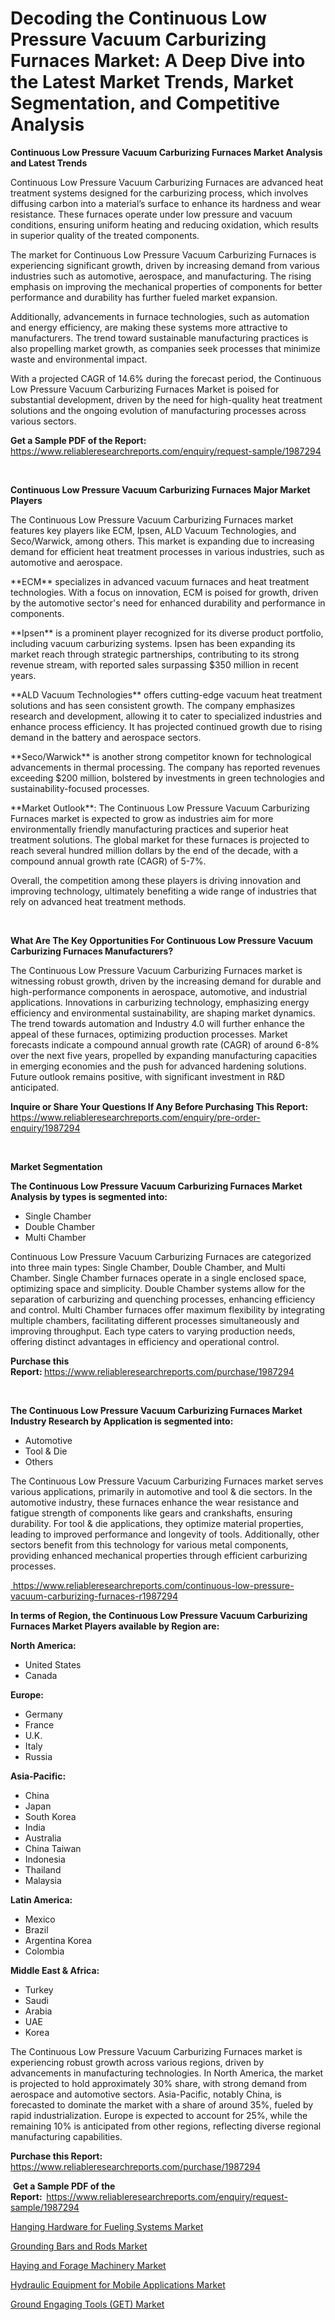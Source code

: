 <p><h1>Decoding the Continuous Low Pressure Vacuum Carburizing Furnaces Market: A Deep Dive into the Latest Market Trends, Market Segmentation, and Competitive Analysis</h1></p><p><strong>Continuous Low Pressure Vacuum Carburizing Furnaces Market Analysis and Latest Trends</strong></p>
<p><p>Continuous Low Pressure Vacuum Carburizing Furnaces are advanced heat treatment systems designed for the carburizing process, which involves diffusing carbon into a material’s surface to enhance its hardness and wear resistance. These furnaces operate under low pressure and vacuum conditions, ensuring uniform heating and reducing oxidation, which results in superior quality of the treated components.</p><p>The market for Continuous Low Pressure Vacuum Carburizing Furnaces is experiencing significant growth, driven by increasing demand from various industries such as automotive, aerospace, and manufacturing. The rising emphasis on improving the mechanical properties of components for better performance and durability has further fueled market expansion. </p><p>Additionally, advancements in furnace technologies, such as automation and energy efficiency, are making these systems more attractive to manufacturers. The trend toward sustainable manufacturing practices is also propelling market growth, as companies seek processes that minimize waste and environmental impact. </p><p>With a projected CAGR of 14.6% during the forecast period, the Continuous Low Pressure Vacuum Carburizing Furnaces Market is poised for substantial development, driven by the need for high-quality heat treatment solutions and the ongoing evolution of manufacturing processes across various sectors.</p></p>
<p><strong>Get a Sample PDF of the Report:&nbsp;</strong> <a href="https://www.reliableresearchreports.com/enquiry/request-sample/1987294?utm_campaign=13&utm_medium=2&utm_source=Github&utm_content=ia&utm_term=02032025&utm_id=continuous-low-pressure-vacuum-carburizing-furnaces">https://www.reliableresearchreports.com/enquiry/request-sample/1987294</a></p>
<p>&nbsp;</p>
<p><strong>Continuous Low Pressure Vacuum Carburizing Furnaces Major Market Players</strong></p>
<p><p>The Continuous Low Pressure Vacuum Carburizing Furnaces market features key players like ECM, Ipsen, ALD Vacuum Technologies, and Seco/Warwick, among others. This market is expanding due to increasing demand for efficient heat treatment processes in various industries, such as automotive and aerospace.</p><p>**ECM** specializes in advanced vacuum furnaces and heat treatment technologies. With a focus on innovation, ECM is poised for growth, driven by the automotive sector's need for enhanced durability and performance in components.</p><p>**Ipsen** is a prominent player recognized for its diverse product portfolio, including vacuum carburizing systems. Ipsen has been expanding its market reach through strategic partnerships, contributing to its strong revenue stream, with reported sales surpassing $350 million in recent years.</p><p>**ALD Vacuum Technologies** offers cutting-edge vacuum heat treatment solutions and has seen consistent growth. The company emphasizes research and development, allowing it to cater to specialized industries and enhance process efficiency. It has projected continued growth due to rising demand in the battery and aerospace sectors.</p><p>**Seco/Warwick** is another strong competitor known for technological advancements in thermal processing. The company has reported revenues exceeding $200 million, bolstered by investments in green technologies and sustainability-focused processes.</p><p>**Market Outlook**: The Continuous Low Pressure Vacuum Carburizing Furnaces market is expected to grow as industries aim for more environmentally friendly manufacturing practices and superior heat treatment solutions. The global market for these furnaces is projected to reach several hundred million dollars by the end of the decade, with a compound annual growth rate (CAGR) of 5-7%.</p><p>Overall, the competition among these players is driving innovation and improving technology, ultimately benefiting a wide range of industries that rely on advanced heat treatment methods.</p></p>
<p>&nbsp;</p>
<p><strong>What Are The Key Opportunities For Continuous Low Pressure Vacuum Carburizing Furnaces Manufacturers?</strong></p>
<p><p>The Continuous Low Pressure Vacuum Carburizing Furnaces market is witnessing robust growth, driven by the increasing demand for durable and high-performance components in aerospace, automotive, and industrial applications. Innovations in carburizing technology, emphasizing energy efficiency and environmental sustainability, are shaping market dynamics. The trend towards automation and Industry 4.0 will further enhance the appeal of these furnaces, optimizing production processes. Market forecasts indicate a compound annual growth rate (CAGR) of around 6-8% over the next five years, propelled by expanding manufacturing capacities in emerging economies and the push for advanced hardening solutions. Future outlook remains positive, with significant investment in R&D anticipated.</p></p>
<p><strong>Inquire or Share Your Questions If Any Before Purchasing This Report:</strong> <a href="https://www.reliableresearchreports.com/enquiry/pre-order-enquiry/1987294?utm_campaign=13&utm_medium=2&utm_source=Github&utm_content=ia&utm_term=02032025&utm_id=continuous-low-pressure-vacuum-carburizing-furnaces">https://www.reliableresearchreports.com/enquiry/pre-order-enquiry/1987294</a></p>
<p>&nbsp;</p>
<p><strong>Market Segmentation</strong></p>
<p><strong>The Continuous Low Pressure Vacuum Carburizing Furnaces Market Analysis by types is segmented into:</strong></p>
<p><ul><li>Single Chamber</li><li>Double Chamber</li><li>Multi Chamber</li></ul></p>
<p><p>Continuous Low Pressure Vacuum Carburizing Furnaces are categorized into three main types: Single Chamber, Double Chamber, and Multi Chamber. Single Chamber furnaces operate in a single enclosed space, optimizing space and simplicity. Double Chamber systems allow for the separation of carburizing and quenching processes, enhancing efficiency and control. Multi Chamber furnaces offer maximum flexibility by integrating multiple chambers, facilitating different processes simultaneously and improving throughput. Each type caters to varying production needs, offering distinct advantages in efficiency and operational control.</p></p>
<p><strong>Purchase this Report:&nbsp;</strong><a href="https://www.reliableresearchreports.com/purchase/1987294?utm_campaign=13&utm_medium=2&utm_source=Github&utm_content=ia&utm_term=02032025&utm_id=continuous-low-pressure-vacuum-carburizing-furnaces">https://www.reliableresearchreports.com/purchase/1987294</a></p>
<p>&nbsp;</p>
<p><strong>The Continuous Low Pressure Vacuum Carburizing Furnaces Market Industry Research by Application is segmented into:</strong></p>
<p><ul><li>Automotive</li><li>Tool & Die</li><li>Others</li></ul></p>
<p><p>The Continuous Low Pressure Vacuum Carburizing Furnaces market serves various applications, primarily in automotive and tool & die sectors. In the automotive industry, these furnaces enhance the wear resistance and fatigue strength of components like gears and crankshafts, ensuring durability. For tool & die applications, they optimize material properties, leading to improved performance and longevity of tools. Additionally, other sectors benefit from this technology for various metal components, providing enhanced mechanical properties through efficient carburizing processes.</p></p>
<p><a href="https://www.reliableresearchreports.com/continuous-low-pressure-vacuum-carburizing-furnaces-r1987294?utm_campaign=13&utm_medium=2&utm_source=Github&utm_content=ia&utm_term=02032025&utm_id=continuous-low-pressure-vacuum-carburizing-furnaces">&nbsp;https://www.reliableresearchreports.com/continuous-low-pressure-vacuum-carburizing-furnaces-r1987294</a></p>
<p><strong>In terms of Region, the Continuous Low Pressure Vacuum Carburizing Furnaces Market Players available by Region are:</strong></p>
<p>
    <p> <strong> North America: </strong>
        <ul>
            <li>United States</li>
            <li>Canada</li>
        </ul>
        </p> 
    <p> <strong> Europe: </strong>
        <ul>
            <li>Germany</li>
            <li>France</li>
            <li>U.K.</li>
            <li>Italy</li>
            <li>Russia</li>
        </ul>
        </p> 
    <p> <strong> Asia-Pacific: </strong>
        <ul>
            <li>China</li>
            <li>Japan</li>
            <li>South Korea</li>
            <li>India</li>
            <li>Australia</li>
            <li>China Taiwan</li>
            <li>Indonesia</li>
            <li>Thailand</li>
            <li>Malaysia</li>
        </ul>
        </p> 
    <p> <strong> Latin America: </strong>
        <ul>
            <li>Mexico</li>
            <li>Brazil</li>
            <li>Argentina Korea</li>
            <li>Colombia</li>
        </ul>
        </p> 
    <p> <strong> Middle East & Africa: </strong>
        <ul>
            <li>Turkey</li>
            <li>Saudi</li>
            <li>Arabia</li>
            <li>UAE</li>
            <li>Korea</li>
        </ul>
    </p>
    </p>
<p><p>The Continuous Low Pressure Vacuum Carburizing Furnaces market is experiencing robust growth across various regions, driven by advancements in manufacturing technologies. In North America, the market is projected to hold approximately 30% share, with strong demand from aerospace and automotive sectors. Asia-Pacific, notably China, is forecasted to dominate the market with a share of around 35%, fueled by rapid industrialization. Europe is expected to account for 25%, while the remaining 10% is anticipated from other regions, reflecting diverse regional manufacturing capabilities.</p></p>
<p><strong>Purchase this Report: </strong><a href="https://www.reliableresearchreports.com/purchase/1987294?utm_campaign=13&utm_medium=2&utm_source=Github&utm_content=ia&utm_term=02032025&utm_id=continuous-low-pressure-vacuum-carburizing-furnaces">https://www.reliableresearchreports.com/purchase/1987294</a></p>
<p>&nbsp;<strong>Get a Sample PDF of the Report:&nbsp;&nbsp;</strong><a href="https://www.reliableresearchreports.com/enquiry/request-sample/1987294?utm_campaign=13&utm_medium=2&utm_source=Github&utm_content=ia&utm_term=02032025&utm_id=continuous-low-pressure-vacuum-carburizing-furnaces">https://www.reliableresearchreports.com/enquiry/request-sample/1987294</a></p>
<p><strong></strong></p>
<p><p><a href="https://github.com/felishtimoti/Market-Research-Report-List-1/blob/main/hanging-hardware-for-fueling-systems-market.md?utm_campaign=13&utm_medium=2&utm_source=Github&utm_content=ia&utm_term=02032025&utm_id=continuous-low-pressure-vacuum-carburizing-furnaces">Hanging Hardware for Fueling Systems Market</a></p><p><a href="https://github.com/muhjanaidu/Market-Research-Report-List-1/blob/main/grounding-bars-and-rods-market.md?utm_campaign=13&utm_medium=2&utm_source=Github&utm_content=ia&utm_term=02032025&utm_id=continuous-low-pressure-vacuum-carburizing-furnaces">Grounding Bars and Rods Market</a></p><p><a href="https://github.com/lestymbango/Market-Research-Report-List-1/blob/main/haying-and-forage-machinery-market.md?utm_campaign=13&utm_medium=2&utm_source=Github&utm_content=ia&utm_term=02032025&utm_id=continuous-low-pressure-vacuum-carburizing-furnaces">Haying and Forage Machinery Market</a></p><p><a href="https://github.com/peggiputra7o/Market-Research-Report-List-1/blob/main/hydraulic-equipment-for-mobile-applications-market.md?utm_campaign=13&utm_medium=2&utm_source=Github&utm_content=ia&utm_term=02032025&utm_id=continuous-low-pressure-vacuum-carburizing-furnaces">Hydraulic Equipment for Mobile Applications Market</a></p><p><a href="https://github.com/briandahm87/Market-Research-Report-List-1/blob/main/ground-engaging-tools-get-market.md?utm_campaign=13&utm_medium=2&utm_source=Github&utm_content=ia&utm_term=02032025&utm_id=continuous-low-pressure-vacuum-carburizing-furnaces">Ground Engaging Tools (GET) Market</a></p></p>